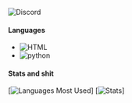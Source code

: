 
![Discord](https://discord.c99.nl/widget/theme-3/733302490753269852.png)

#### Languages
+ ![HTML](https://img.shields.io/badge/-HTML-FF008F)
+ ![python](https://img.shields.io/badge/-Python-FF008F)

#### Stats and shit
[![Languages Most Used](https://github-readme-stats.vercel.app/api/top-langs/?username=pirxcyfinal&show_icons=true&theme=radical)]
[![Stats](https://github-readme-stats.vercel.app/api?username=pirxcyfinal&show_icons=true&theme=radical)]

